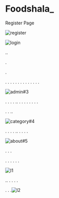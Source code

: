 # Foodshala_



Register Page

![register](https://user-images.githubusercontent.com/32640041/91650473-aa879a00-ea9d-11ea-913e-6b7b20d653d3.gif)










![login](https://user-images.githubusercontent.com/32640041/91650519-54672680-ea9e-11ea-8ebf-83ef906256f3.gif)






..

.

.

.
.
.
.
.
.
.
.
.
.
.
.
.
.

![admin#3](https://user-images.githubusercontent.com/32640041/91650576-ec651000-ea9e-11ea-8044-b85946e0e382.gif)


.
.
.
.
..
.
.
.
.
.
.
.
.

.
.
..

![category#4](https://user-images.githubusercontent.com/32640041/91650637-a9f00300-ea9f-11ea-909e-a316d9e47ffb.gif)



.
.
.
.
..
.
.
.
.

![about#5](https://user-images.githubusercontent.com/32640041/91650663-de63bf00-ea9f-11ea-91cf-0c2643f3e256.gif)




.
.
.

.
.
.
.
.
.

![l1](https://user-images.githubusercontent.com/32640041/91650725-c3457f00-eaa0-11ea-9237-23a5d85de552.gif)





..
.
.
.
.

.
.
.![l2](https://user-images.githubusercontent.com/32640041/91650736-e40dd480-eaa0-11ea-86ad-56e19fbabde5.gif)


